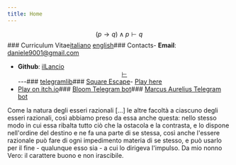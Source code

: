 ```yaml
---
title: Home
---
```

$$
(p \rightarrow q) \land p \vdash q
$$### Curriculum Vitae[italiano](cv_ita.pdf) [english](cv_eng.pdf)### Contacts- **Email**: <daniele9001@gmail.com>
- **Github**: [ilLancio](https://github.com/ilLancio)<div align="center">[$\vdash$](Logica-Matematica.pdf)</div>---### [telegramlib](https://pypi.org/project/telegramlib/)### [Square Escape](https://logos-psychagogia.itch.io/square-escape)- <a href="square-escape" target="_blank">Play here</a>
- [Play on itch.io](https://logos-psychagogia.itch.io/square-escape)### [Bloom Telegram bot](https://t.me/BLOOM_chatbot)### [Marcus Aurelius Telegram bot](https://t.me/M_Aurelius_bot)

Come la natura degli esseri razionali [...] le altre facoltà a ciascuno degli esseri razionali, così abbiamo preso da essa anche questa: nello stesso modo in cui essa ribalta tutto ciò che la ostacola e la contrasta, e lo dispone nell'ordine del destino e ne fa una parte di se stessa, così anche l'essere razionale può fare di ogni impedimento materia di se stesso, e può usarlo per il fine - qualunque esso sia - a cui lo dirigeva l'impulso.
Da mio nonno Vero: il carattere buono e non irascibile.